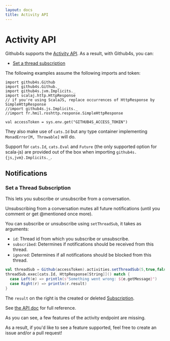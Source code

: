 ```yaml
---
layout: docs
title: Activity API
---
```


# Activity API

Github4s supports the [Activity API](https://developer.github.com/v3/activity/). As a result,
with Github4s, you can:

- [Set a thread subscription](#set-a-thread-subscription)

The following examples assume the following imports and token:

```tut:silent
import github4s.Github
import github4s.Github._
import github4s.jvm.Implicits._
import scalaj.http.HttpResponse
// if you're using ScalaJS, replace occurrences of HttpResponse by SimpleHttpResponse
//import github4s.js.Implicits._
//import fr.hmil.roshttp.response.SimpleHttpResponse

val accessToken = sys.env.get("GITHUB4S_ACCESS_TOKEN")
```

They also make use of `cats.Id` but any type container implementing `MonadError[M, Throwable]` will do.

Support for `cats.Id`, `cats.Eval` and `Future` (the only supported option for scala-js) are
provided out of the box when importing `github4s.{js,jvm}.Implicits._`.

## Notifications

### Set a Thread Subscription

This lets you subscribe or unsubscribe from a conversation.

Unsubscribing from a conversation mutes all future notifications (until you comment or get @mentioned once more).

You can subscribe or unsubscribe using `setThreadSub`, it takes as arguments:

 - `id`: Thread id from which you subscribe or unsubscribe.
 - `subscribed`: Determines if notifications should be received from this thread.
 - `ignored`: Determines if all notifications should be blocked from this thread.

```scala
val threadSub = Github(accessToken).activities.setThreadSub(5,true,false)
threadSub.exec[cats.Id, HttpResponse[String]]() match {
  case Left(e) => println(s"Something went wrong: ${e.getMessage}")
  case Right(r) => println(r.result)
}
```

The `result` on the right is the created or deleted [Subscription][activity-scala].

See [the API doc](https://developer.github.com/v3/activity/notifications/#set-a-thread-subscription) for full reference.

As you can see, a few features of the activity endpoint are missing.

As a result, if you'd like to see a feature supported, feel free to create an issue and/or a pull request!

[activity-scala]: https://github.com/47deg/github4s/blob/master/github4s/shared/src/main/scala/github4s/free/domain/Activity.scala